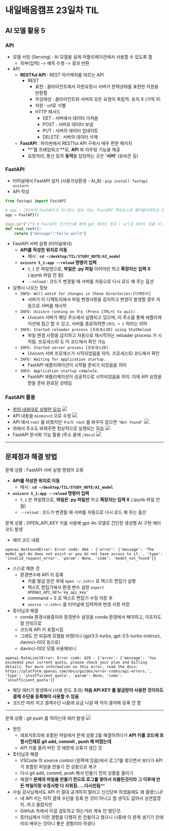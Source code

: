 # 내일배움캠프 23일차 TIL

## AI 모델 활용 5
### API
* 모델 서빙 (Serving) : AI 모델을 실제 어플리케이션에서 사용할 수 있도록 함
  * 외부(입력) -> 예측 수행 -> 결과 반환
* API 
  * **RESTful API** : REST 아키텍처를 따르는 API
    * REST 
      * 표현 : 클라이언트에서 자원요청시 서버가 현재상태를 표현한 자원을 반환함
      * 무상태성 : 클라이언트와 서버의 모든 요청이 독립적. 유지 X (기억 X)
      * 자원 : url로 식별
      * HTTP 메서드
        * GET : 서버에서 데이터 가져옴
        * POST : 서버로 데이터 보냄
        * PUT : 서버의 데이터 업데이트
        * DELETE : 서버의 데이터 삭제
  * **FastAPI** : 파이썬에서 RESTful API 구축시 매우 편한 패키지
    * **'웹 프레임워크'**로, **API** 와 라우팅 기능을 제공
    * 요청처리, 통신 등의 **동작**을 담당하는 곳은 **'서버'** (유비콘 등)

### FastAPI 
* 터미널에서 FastAPI 설치 (사용가상환경 - AI_8) : `pip install fastapi uvicorn`
* API 작성
```py
from fastapi import FastAPI

# app : 간단하게 FastAPI의 인스턴스 생성 가능. FastAPI 핵심요소로 웹어플리케이션 정리와 실행 담당 (예 : 엔드포인트 정리 등)
app = FastAPI()

@app.get("/") # FastAPI 인스턴스를 통해 get 메서드 정리 ( url로 메서드 호출 시 read_root 실행되어 함수가 반환하는게 결과값이 됨 )
def read_root(): 
    return {"message":"hello world"} 
```
* FastAPI 서버 실행 (터미널에서) 
  * **API를 작성한 위치로 이동** 
    * 예시 : **`cd ~/desktop/TIL/STUDY_NOTE/AI_model`**
  * **`uvicorn 5_1:app --reload` 명령어 입력**
    * `5_1` 은 파일명으로, **파일은 .py 파일** 이어야만 하고 **확장자는 입력 X** (.ipynb 파일 안 됨)
    * `--reload` : 코드가 변경될 때 서버를 자동으로 다시 로드 해 주는 옵션
* 실행시 나오는 정보
  * `INFO: Will watch for changes in these directories:[디렉토리]`
    * 서버가 이 디렉토리에서 파일 변경사항을 감지하고 변경이 발생할 경우 자동으로 서버를 재시작
  * `INFO: Uvicorn running on 주소 (Press CTRL+C to quit)`
    * Uvicorn 서버가 해당 주소에서 실행되고 있으며, 이 주소를 통해 애플리케이션에 접근 할 수 있고, 서버를 종료하려면 `CRTL + C` 하라는 의미
  * `INFO: Started reloader process [프로세스ID] using StatReload`
    * 파일 변경 사항을 감지하고 자동으로 재시작하는 reloader process 가 시작됨. 프로세스ID 도 이 코드에서 확인 가능
  * `INFO: Started server process [프로세스ID]`
    * Uvicorn 서버 프로세스가 시작되었음을 의미. 프로세스ID 코드에서 확인
  * `INFO: Waiting for application startup.`
    * FastAPI 애플리케이션이 시작될 준비가 되었음을 의미
  * `INFO: Application startup complete.`
    * FastAPI 애플리케이션이 성공적으로 시작되었음을 의미. 이제 API 요청을 받을 준비 완료된 상태임
### FastAPI 활용
* [위의 내용대로 실행한 모습](#fastapi)
![](/img/241101_FastAPI.png)
* API 내용을 `minmin<3` 으로 수정
![](/img/241101_FastAPI_minmin<3.png)
* API 에서 `root` 를 바꿨지만 `주소의 root` 를 바꾸지 않으면 `"Not Found"`
![](/img/241101_FastAPI_rootnotfound.png)
* 위에서 주소도 바꿔주면 정상적으로 실행되는 모습
![](/img/241101_FastAPI_root_hi.png)
* FastAPI 문서화 기능 활용 (주소 끝에 `/docs`)
![](/img/241101_FastAPI_docs.png)

---

## 문제점과 해결 방법

문제 상황 : FastAPI 서버 실행 명령어 오류
* **API를 작성한 위치로 이동** 
  * 예시 : **`cd ~/desktop/TIL/STUDY_NOTE/AI_model`**
* **`uvicorn 5_1:app --reload` 명령어 입력**
  * `5_1` 은 파일명으로, **파일은 .py 파일만** 하고 **확장자는 입력 X** (.ipynb 파일 안 됨)
  * `--reload` : 코드가 변경될 때 서버를 자동으로 다시 로드 해 주는 옵션

문제 상황 : OPEN_API_KEY 키를 사용해 gpt-4o 모델로 간단한 생성형 AI 구현 에러 코드 발생
* 에러 코드 내용
```
openai.NotFoundError: Error code: 404 - {'error': {'message': 'The model gpt-4o does not exist or you do not have access to it.', 'type': 'invalid_request_error', 'param': None, 'code': 'model_not_found'}}
```

* 스스로 해본 것
  * 환경변수에 API 키 등록
    * 키를 발급 받은 후에 `open ~/.zshrc` 로 텍스트 편집기 실행
    * 텍스트 편집기에서 환경 변수 설정 `export OPENAI_API_KEY='my_api_key'`
    * command + S 로 텍스트 편집기 수정 저장 후
    * `source ~/.zshrc` 를 터미널에 입력하여 변경 사항 저장
* 튜터님과 해결
  * conda 환경사용중이라 환경변수 설정을 conda 환경에서 해야하고, 이조차도 잘 안되므로
  * 코드에 API 키 포함시킴
  * 그래도 안 되길래 모델을 바꿨더니 (gpt3.5-turbo, gpt-3.5-turbo-instruct, davinci-002 등으로)
  * davinci-002 모델 사용해보니
```
openai.RateLimitError: Error code: 429 - {'error': {'message': 'You exceeded your current quota, please check your plan and billing details. For more information on this error, read the docs: https://platform.openai.com/docs/guides/error-codes/api-errors.', 'type': 'insufficient_quota', 'param': None, 'code': 'insufficient_quota'}}
```
  * 해당 에러가 발생해서 (사용 한도 초과)
**처음 API KEY 를 발급받아 사용한 것이라도 결제 수단을 등록해야 사용할 수 있음**
  * 코드만 따라 치고 결제수단 나중에 요금 나갈 때 까지 쓸까봐 등록 안 함

---
문제 상황 : git push 를 하려는데 에러 발생
![](/img/241101_gitpusherror.png)
* 원인
  * 레포지토리에 포함된 파일에서 문제 상황 2를 해결하려다가 **API 키를 코드에 포함시킨채로 git add, commit , push 해 버렸는데**
  * API 키를 올려 버린 것 때문에 오류가 생긴 것
* 튜터님과 해결
  * VSCode 의 source control (왼쪽에 있음)에서 로그?를 찾으면서 보다가 API 가 포함된 파일을 만들기 전 상황으로 복구
  * 다시 git add, commit, push 해서 만들기 전의 상황을 올리기
  * 해결!!!
**문제의 파일을 만들기 전으로 로그를 찾아서 되돌린것이라 그 이후에 만든 파일이랑 수정사항 다 지워짐.....다시만듬^^**
* 사실 강사님께서도 API 키 절대 공개하지 말라고 신신당부 하셨음에도 왜 올렸느냐!
  * 내 API 키는 아직 결제 수단을 등록 한 것이 아니고 할 생각도 없어서 상관없겠지..하고 올렸지만
  * GitHub 측에서 이걸 검토하고 하는거라 계속 안 됐던것.
  * 튜터님께서 이런 경험을 다행히 돈 안들이고 했으니 나중에 이 문제 생기기 전에 미리 배우는 것이니 좋은 경험이라 하셨다
